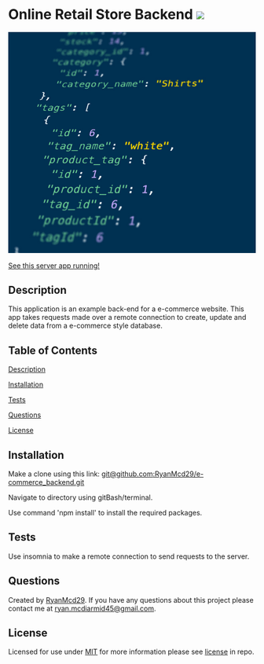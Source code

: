 # Online Retail Store Backend ![](https://img.shields.io/badge/License-MIT-2ea44f)

![Screenshot of response](Assets/e-commerceBE.jpg)

[See this server app running!](https://drive.google.com/file/d/1CGw7KukfXEj1JQqNebHiT9vTEfZf4wn7/view?usp=sharing)
## Description
This application is an example back-end for a e-commerce website. This app takes requests made over a remote connection to create, update and delete data from a e-commerce style database.

## Table of Contents
  [Description](#description)

  [Installation](#installation)

  [Tests](#tests)

  [Questions](#questions)
  
  [License](#license)


## Installation
Make a clone using this link: [git@github.com:RyanMcd29/e-commerce_backend.git](git@github.com:RyanMcd29/e-commerce_backend.git)

Navigate to directory using gitBash/terminal. 

Use command 'npm install' to install the required packages.

## Tests
Use insomnia to make a remote connection to send requests to the server.
## Questions
Created by [RyanMcd29](https://github.com/RyanMcd29).
If you have any questions about this project please contact me at [ryan.mcdiarmid45@gmail.com](mailto:ryan.mcdiarmid45@gmail.com).

## License
Licensed for use under <a href=https://opensource.org/licenses/MIT>MIT</a> for more information please see [license](./license) in repo.
